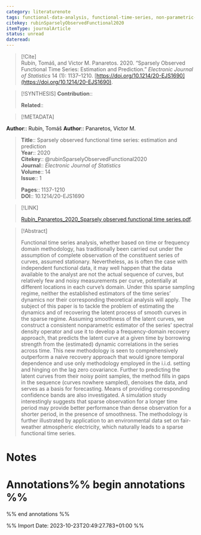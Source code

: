 ```yaml
---
category: literaturenote
tags: functional-data-analysis, functional-time-series, non-parametric-statistics, spectral-analysis
citekey: rubinSparselyObservedFunctional2020
itemType: journalArticle
status: unread  
dateread:  
---
```


> [!Cite]  
> Rubín, Tomáš, and Victor M. Panaretos. 2020. “Sparsely Observed Functional Time Series: Estimation and Prediction.” _Electronic Journal of Statistics_ 14 (1): 1137–1210. [https://doi.org/10.1214/20-EJS1690](https://doi.org/10.1214/20-EJS1690).

> [!SYNTHESIS] 
>**Contribution**::
>
>**Related**:: 
>

> [!METADATA]  
>
**Author**:: Rubín, Tomáš
**Author**:: Panaretos, Victor M.<br>
> **Title**:: Sparsely observed functional time series: estimation and prediction    
> **Year**:: 2020     
> **Citekey**:: @rubinSparselyObservedFunctional2020    
>**Journal**:: *Electronic Journal of Statistics*    
>**Volume**:: 14    
>**Issue**:: 1     
>    
>    
>     
> **Pages**:: 1137-1210    
>**DOI**:: 10.1214/20-EJS1690    
>

> [!LINK] 
>
> [Rubín_Panaretos_2020_Sparsely observed functional time series.pdf](file:///Users/steven/Library/CloudStorage/GoogleDrive-steven.golovkine@ul.ie/My%20Drive/bibliography/Electronic%20Journal%20of%20Statistics/2020/Rubín_Panaretos_2020_Sparsely%20observed%20functional%20time%20series.pdf).

>[!Abstract]
>
>Functional time series analysis, whether based on time or frequency domain methodology, has traditionally been carried out under the assumption of complete observation of the constituent series of curves, assumed stationary. Nevertheless, as is often the case with independent functional data, it may well happen that the data available to the analyst are not the actual sequence of curves, but relatively few and noisy measurements per curve, potentially at different locations in each curve’s domain. Under this sparse sampling regime, neither the established estimators of the time series’ dynamics nor their corresponding theoretical analysis will apply. The subject of this paper is to tackle the problem of estimating the dynamics and of recovering the latent process of smooth curves in the sparse regime. Assuming smoothness of the latent curves, we construct a consistent nonparametric estimator of the series’ spectral density operator and use it to develop a frequency-domain recovery approach, that predicts the latent curve at a given time by borrowing strength from the (estimated) dynamic correlations in the series across time. This new methodology is seen to comprehensively outperform a naive recovery approach that would ignore temporal dependence and use only methodology employed in the i.i.d. setting and hinging on the lag zero covariance. Further to predicting the latent curves from their noisy point samples, the method fills in gaps in the sequence (curves nowhere sampled), denoises the data, and serves as a basis for forecasting. Means of providing corresponding confidence bands are also investigated. A simulation study interestingly suggests that sparse observation for a longer time period may provide better performance than dense observation for a shorter period, in the presence of smoothness. The methodology is further illustrated by application to an environmental data set on fair-weather atmospheric electricity, which naturally leads to a sparse functional time series.
>>


# Notes<br>
# Annotations%% begin annotations %%  
 
  
%% end annotations %%

%% Import Date: 2023-10-23T20:49:27.783+01:00 %%
